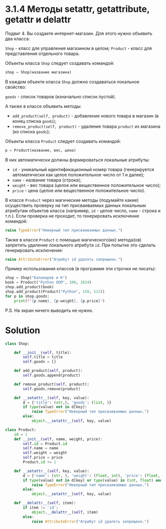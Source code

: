# 3.1.4 Методы __setattr__, __getattribute__, __getattr__ и __delattr__

Подвиг 4. Вы создаете интернет-магазин. Для этого нужно объявить два класса:

`Shop` - класс для управления магазином в целом;
`Product` - класс для представления отдельного товара.

Объекты класса `Shop` следует создавать командой:

```python
shop = Shop(название магазина)
```

В каждом объекте класса `Shop` должно создаваться локальное свойство:

`goods` - список товаров (изначально список пустой).

А также в классе объявить методы:

- `add_product(self, product)` - добавление нового товара в магазин (в конец списка `goods`);
- `remove_product(self, product)` - удаление товара `product` из магазина (из списка `goods`);

Объекты класса `Product` следует создавать командой:

```python
p = Product(название, вес, цена)
```

В них автоматически должны формироваться локальные атрибуты:

- `id` - уникальный идентификационный номер товара (генерируется автоматически как целое положительное число от 1 и
  далее);
- `name` - название товара (строка);
- `weight` - вес товара (целое или вещественное положительное число);
- `price` - цена (целое или вещественное положительное число).

В классе `Product` через магические методы (подумайте какие) осуществить проверку на тип присваиваемых данных локальным
атрибутам объектов класса (например, `id` - целое число, `name` - строка и т.п.). Если проверка не проходит, то
генерировать исключение командой:

```python
raise TypeError("Неверный тип присваиваемых данных.")
```

Также в классе `Product` с помощью магического(их) метода(ов) запретить удаление локального атрибута `id`. При попытке
это сделать генерировать исключение:

```python
raise AttributeError("Атрибут id удалять запрещено.")
```

Пример использования классов (в программе эти строчки не писать):

```python
shop = Shop("Балакирев и К")
book = Product("Python ООП", 100, 1024)
shop.add_product(book)
shop.add_product(Product("Python", 150, 512))
for p in shop.goods:
    print(f"{p.name}, {p.weight}, {p.price}")
```

P.S. На экран ничего выводить не нужно.

# Solution

```python
class Shop:

    def __init__(self, title):
        self.title = title
        self.goods = []

    def add_product(self, product):
        self.goods.append(product)

    def remove_product(self, product):
        self.goods.remove(product)

    def __setattr__(self, key, value):
        d = {'title': (str,), 'goods': (list, )}
        if type(value) not in d[key]:
            raise TypeError("Неверный тип присваиваемых данных.")
        else:
            object.__setattr__(self, key, value)

class Product:
    id = 1
    def __init__(self, name, weight, price):
        self.id = Product.id
        self.name = name
        self.weight = weight
        self.price = price
        Product.id += 1

    def __setattr__(self, key, value):
        d = {'name': (str, ), 'weight': (float, int), 'price': (float, int), 'id': (int, )}
        if type(value) not in d[key] or type(value) in (int, float) and value < 0:
            raise TypeError("Неверный тип присваиваемых данных.")
        else:            
            object.__setattr__(self, key, value)

    def __delattr__(self, item):
        if item != 'id':
            object.__delattr__(self, item)
        else:
            raise AttributeError("Атрибут id удалять запрещено.")
```